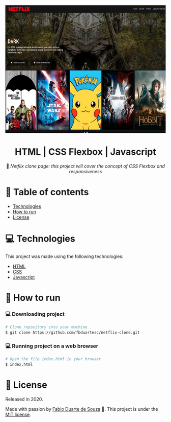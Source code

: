 <div align="center">
  <img alt="Netflix clone" src="img/design.png" height="400px" />    
  <h1>HTML | CSS Flexbox | Javascript</h1>

 :rocket: *Netflix clone page: this project will cover the concept of CSS Flexbox and responsiveness*
  </div>

# :pushpin: Table of contents

- [Technologies](#computer-technologies)
- [How to run](#construction_worker-how-to-run)
- [License](#closed_book-license)

# :computer: Technologies

This project was made using the following technologies:

<ul>
  <li><a href="https://www.w3schools.com/html/">HTML</a></li>
  <li><a href="https://developer.mozilla.org/pt-BR/docs/Web/CSS">CSS</a></li>
  <li><a href="https://developer.mozilla.org/pt-BR/docs/Web/JavaScript">Javascript</a></li>
</ul>

# :construction_worker: How to run

### :computer: Downloading project 

```bash
# Clone repository into your machine
$ git clone https://github.com/fbduartesc/netflix-clone.git
```

### 💻 Running project on a web browser

```bash
# Open the file index.html in your browser
$ index.html
```

# :closed_book: License

Released in 2020.

Made with passion by [Fabio Duarte de Souza](https://github.com/fbduartesc) 🚀.
This project is under the [MIT license](https://github.com/fbduartesc/netflix-clone/blob/master/LICENSE).
